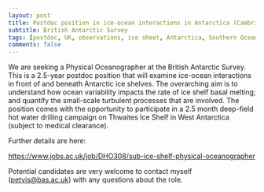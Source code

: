 ```yaml
---
layout: post
title: Postdoc position in ice-ocean interactions in Antarctica (Cambridge, UK)
subtitle: British Antarctic Survey
tags: [postdoc, UK, observations, ice sheet, Antarctica, Southern Ocean]
comments: false
---
```

We are seeking a Physical Oceanographer at the British Antarctic Survey.  This is a 2.5-year postdoc position that will examine ice-ocean interactions in front of and beneath Antarctic ice shelves. The overarching aim is to understand how ocean variability impacts the rate of ice shelf basal melting; and quantify the small-scale turbulent processes that are involved. The position comes with the opportunity to participate in a 2.5 month deep-field hot water drilling campaign on Thwaites Ice Shelf in West Antarctica (subject to medical clearance).

Further details are here:

https://www.jobs.ac.uk/job/DHO308/sub-ice-shelf-physical-oceanographer

Potential candidates are very welcome to contact myself (petvis@bas.ac.uk) with any questions about the role.
